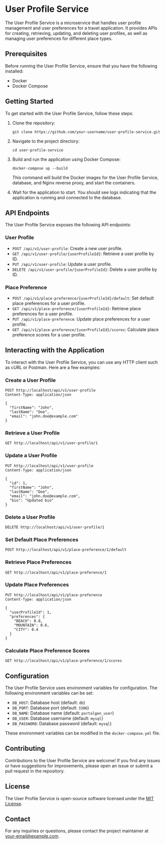 # User Profile Service

The User Profile Service is a microservice that handles user profile management and user preferences for a travel application. It provides APIs for creating, retrieving, updating, and deleting user profiles, as well as managing user preferences for different place types.

## Prerequisites

Before running the User Profile Service, ensure that you have the following installed:

- Docker
- Docker Compose

## Getting Started

To get started with the User Profile Service, follow these steps:

1. Clone the repository:

   ```
   git clone https://github.com/your-username/user-profile-service.git
   ```

2. Navigate to the project directory:

   ```
   cd user-profile-service
   ```

3. Build and run the application using Docker Compose:

   ```
   docker-compose up --build
   ```

   This command will build the Docker images for the User Profile Service, database, and Nginx reverse proxy, and start the containers.

4. Wait for the application to start. You should see logs indicating that the application is running and connected to the database.

## API Endpoints

The User Profile Service exposes the following API endpoints:

### User Profile

- `POST /api/v1/user-profile`: Create a new user profile.
- `GET /api/v1/user-profile/{userProfileId}`: Retrieve a user profile by ID.
- `PUT /api/v1/user-profile`: Update a user profile.
- `DELETE /api/v1/user-profile/{userProfileId}`: Delete a user profile by ID.

### Place Preference

- `POST /api/v1/place-preference/{userProfileId}/default`: Set default place preferences for a user profile.
- `GET /api/v1/place-preference/{userProfileId}`: Retrieve place preferences for a user profile.
- `PUT /api/v1/place-preference`: Update place preferences for a user profile.
- `GET /api/v1/place-preference/{userProfileId}/scores`: Calculate place preference scores for a user profile.

## Interacting with the Application

To interact with the User Profile Service, you can use any HTTP client such as cURL or Postman. Here are a few examples:

### Create a User Profile

```
POST http://localhost/api/v1/user-profile
Content-Type: application/json

{
  "firstName": "John",
  "lastName": "Doe",
  "email": "john.doe@example.com"
}
```

### Retrieve a User Profile

```
GET http://localhost/api/v1/user-profile/1
```

### Update a User Profile

```
PUT http://localhost/api/v1/user-profile
Content-Type: application/json

{
  "id": 1,
  "firstName": "John",
  "lastName": "Doe",
  "email": "john.doe@example.com",
  "bio": "Updated bio"
}
```

### Delete a User Profile

```
DELETE http://localhost/api/v1/user-profile/1
```

### Set Default Place Preferences

```
POST http://localhost/api/v1/place-preference/1/default
```

### Retrieve Place Preferences

```
GET http://localhost/api/v1/place-preference/1
```

### Update Place Preferences

```
PUT http://localhost/api/v1/place-preference
Content-Type: application/json

{
  "userProfileId": 1,
  "preferences": {
    "BEACH": 0.8,
    "MOUNTAIN": 0.6,
    "CITY": 0.4
  }
}
```

### Calculate Place Preference Scores

```
GET http://localhost/api/v1/place-preference/1/scores
```

## Configuration

The User Profile Service uses environment variables for configuration. The following environment variables can be set:

- `DB_HOST`: Database host (default: `db`)
- `DB_PORT`: Database port (default: `3306`)
- `DB_NAME`: Database name (default: `portalgen_user`)
- `DB_USER`: Database username (default: `mysql`)
- `DB_PASSWORD`: Database password (default: `mysql`)

These environment variables can be modified in the `docker-compose.yml` file.

## Contributing

Contributions to the User Profile Service are welcome! If you find any issues or have suggestions for improvements, please open an issue or submit a pull request in the repository.

## License

The User Profile Service is open-source software licensed under the [MIT License](https://opensource.org/licenses/MIT).

## Contact

For any inquiries or questions, please contact the project maintainer at [your-email@example.com](mailto:your-email@example.com).
